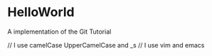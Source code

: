 # HelloWorld
A implementation of the Git Tutorial

// I use camelCase UpperCamelCase and _s
// I use vim and emacs
